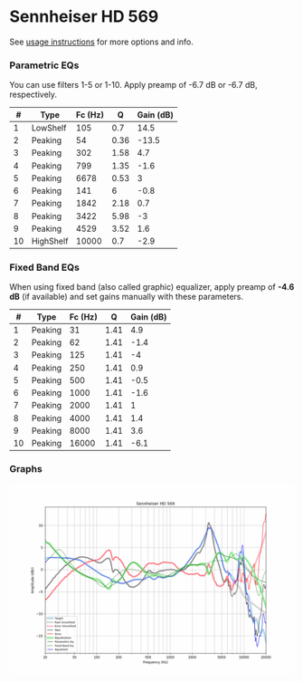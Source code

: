 # Sennheiser HD 569
See [usage instructions](https://github.com/jaakkopasanen/AutoEq#usage) for more options and info.

### Parametric EQs
You can use filters 1-5 or 1-10. Apply preamp of -6.7 dB or -6.7 dB, respectively.

|   # | Type      |   Fc (Hz) |    Q |   Gain (dB) |
|-----|-----------|-----------|------|-------------|
|   1 | LowShelf  |       105 | 0.7  |        14.5 |
|   2 | Peaking   |        54 | 0.36 |       -13.5 |
|   3 | Peaking   |       302 | 1.58 |         4.7 |
|   4 | Peaking   |       799 | 1.35 |        -1.6 |
|   5 | Peaking   |      6678 | 0.53 |         3   |
|   6 | Peaking   |       141 | 6    |        -0.8 |
|   7 | Peaking   |      1842 | 2.18 |         0.7 |
|   8 | Peaking   |      3422 | 5.98 |        -3   |
|   9 | Peaking   |      4529 | 3.52 |         1.6 |
|  10 | HighShelf |     10000 | 0.7  |        -2.9 |

### Fixed Band EQs
When using fixed band (also called graphic) equalizer, apply preamp of **-4.6 dB** (if available) and set gains manually with these parameters.

|   # | Type    |   Fc (Hz) |    Q |   Gain (dB) |
|-----|---------|-----------|------|-------------|
|   1 | Peaking |        31 | 1.41 |         4.9 |
|   2 | Peaking |        62 | 1.41 |        -1.4 |
|   3 | Peaking |       125 | 1.41 |        -4   |
|   4 | Peaking |       250 | 1.41 |         0.9 |
|   5 | Peaking |       500 | 1.41 |        -0.5 |
|   6 | Peaking |      1000 | 1.41 |        -1.6 |
|   7 | Peaking |      2000 | 1.41 |         1   |
|   8 | Peaking |      4000 | 1.41 |         1.4 |
|   9 | Peaking |      8000 | 1.41 |         3.6 |
|  10 | Peaking |     16000 | 1.41 |        -6.1 |

### Graphs
![](./Sennheiser%20HD%20569.png)
